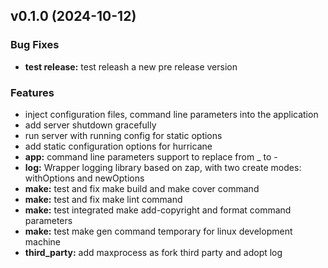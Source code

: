 
<a name="v0.1.0"></a>
## v0.1.0 (2024-10-12)

### Bug Fixes

* **test release:** test releash a new pre release version

### Features

* inject configuration files, command line parameters into the application
* add server shutdown gracefully
* run server with running config for static options
* add static configuration options for hurricane
* **app:** command line parameters support to replace from _ to -
* **log:** Wrapper logging library based on zap, with two create modes: withOptions and newOptions
* **make:** test and fix make build and make cover command
* **make:** test and fix make lint command
* **make:** test integrated make add-copyright and format command parameters
* **make:** test make gen command temporary for linux development machine
* **third_party:** add maxprocess as fork third party and adopt log

